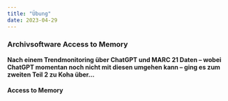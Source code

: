 ```yaml
---
title: "Übung"
date: 2023-04-29
---
```

### Archivsoftware Access to Memory  
 

 
**Nach einem Trendmonitoring über ChatGPT und MARC 21 Daten – wobei ChatGPT momentan noch nicht mit diesen umgehen kann – ging es zum zweiten Teil 2 zu Koha über...**



#### **Access to Memory**
